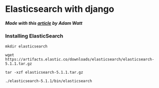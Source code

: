 # Elasticsearch with django

##### Made with this [article](https://medium.freecodecamp.org/elasticsearch-with-django-the-easy-way-909375bc16cb) by Adam Watt

### Installing ElasticSearch

```
mkdir elasticsearch

wget https://artifacts.elastic.co/downloads/elasticsearch/elasticsearch-5.1.1.tar.gz

tar -xzf elasticsearch-5.1.1.tar.gz

./elasticsearch-5.1.1/bin/elasticsearch
```
